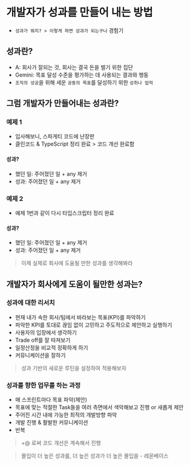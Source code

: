 # 개발자가 성과를 만들어 내는 방법
- `성과가 뭐지? > 이렇게 하면 성과가 되는구나` 경험기

## 성과란?
- A: 회사가 잘되는 것, 회사는 결국 돈을 벌기 위한 집단
- Gemini: 목표 달성 수준을 평가하는 데 사용되는 결과와 행동
- `조직의 성공`을 위해 세운 `공동의 목표`를 달성하기 위한 `성취나 업적`

## 그럼 개발자가 만들어내는 성과란?

### 예제 1
- 입사해보니, 스파게티 코드에 난장판
- 클린코드 & TypeScript 정리 완료 > 코드 개선 완료함

#### 성과?
- 했던 일: 주어졌던 일 + any 제거
- 성과: 주어졌던 일 + any 제거

### 예제 2
- 예제 1번과 같이 다시 타입스크립터 정리 완료

#### 성과?
- 했던 일: 주어졌던 일 + any 제거
- 성과: 주어졌던 일 + any 제거

> 이제 실제로 회사에 도움될 만한 성과를 생각해봐라

## 개발자가 회사에게 도움이 될만한 성과는?

### 성과에 대한 리서치
- 현재 내가 속한 회사/팀에서 바라보는 목표(KPI)를 파악하기
- 파악한 KPI를 토대로 끊임 없이 고민하고 주도적으로 제안하고 실행하기
- 사용자의 입장에서 생각하기
- Trade off를 잘 따져보기
- 일정산정을 비교적 정확하게 하기
- 커뮤니케이션을 잘하기

> 성과 기반의 새로운 루틴을 설정하여 적용해보자

### 성과를 향한 업무를 하는 과정
- 매 스프린트마다 목표 파악(제안)
- 목표에 맞는 적절한 Task들을 여러 측면에서 색악해보고 진행 or 새롭게 제안
- 주어진 시간 내에 가능한 최적의 개발방향 파악
- 개발 진행 & 활발한 커뮤니케이션
- 반복

> +@ 로써 코드 개선은 계속해서 진행

> 몰입이 더 높은 성과를, 더 높은 성과가 더 높은 몰입을 - 레몬베이스
